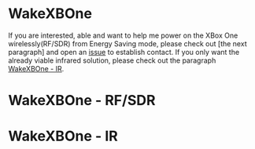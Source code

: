 # WakeXBOne
If you are interested, able and want to help me power on the XBox One wirelessly(RF/SDR) from Energy Saving mode, please check out [the next paragraph] and open an [issue](https://github.com/Vegz78/WakeXBOne/issues) to establish contact. If you only want the already viable infrared solution, please check out the paragraph [WakeXBOne - IR]().

# WakeXBOne - RF/SDR


# WakeXBOne - IR
